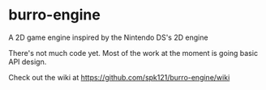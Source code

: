 burro-engine
============

A 2D game engine inspired by the Nintendo DS's 2D engine

There's not much code yet.  Most of the work at the moment is going
basic API design.

Check out the wiki at https://github.com/spk121/burro-engine/wiki

